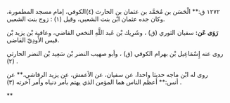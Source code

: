 ١٢٧٢ ق:** الْحَسَن بن مُحَمَّد بن عثمان بن الحارث (٤)الكوفي، إمام مسجد المطمورة، وكان جده عثمان ابْن بنت الشعبي، وقيل (١) : زوج بنت الشعبي.

**رَوَى عَن:** سفيان الثوري (ق) ، وشَرِيك بْن عَبد اللَّهِ النخعي القاضي، وعافية بْن يزيد بْن قيس الأَودِيّ القاضي.

روى عنه إِسْمَاعِيل بْن بهرام الكوفي (ق) ، وأبو صهيب النضر بْن سَعِيد بْن النضر الحارثي (٢) .

روى له ابْن ماجه حديثا واحدا، عن سفيان، عن الأعمش، عن يزيد الرقاشي،** عن أنس:** أعظم الناس هما المؤمن الذي يهتم بأمر دنياه وأمر آخرته (٣) .

**